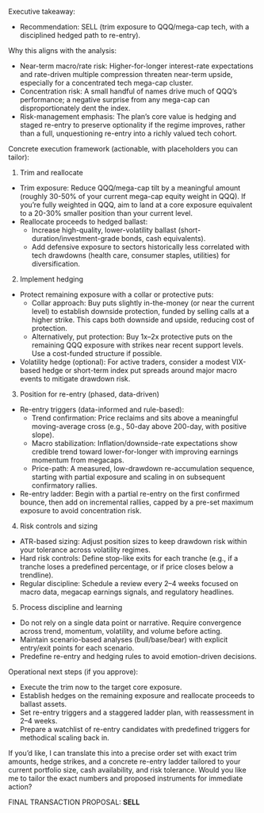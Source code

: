 Executive takeaway:
- Recommendation: SELL (trim exposure to QQQ/mega-cap tech, with a disciplined hedged path to re-entry).

Why this aligns with the analysis:
- Near-term macro/rate risk: Higher-for-longer interest-rate expectations and rate-driven multiple compression threaten near-term upside, especially for a concentrated tech mega-cap cluster.
- Concentration risk: A small handful of names drive much of QQQ’s performance; a negative surprise from any mega-cap can disproportionately dent the index.
- Risk-management emphasis: The plan’s core value is hedging and staged re-entry to preserve optionality if the regime improves, rather than a full, unquestioning re-entry into a richly valued tech cohort.

Concrete execution framework (actionable, with placeholders you can tailor):
1) Trim and reallocate
- Trim exposure: Reduce QQQ/mega-cap tilt by a meaningful amount (roughly 30-50% of your current mega-cap equity weight in QQQ). If you’re fully weighted in QQQ, aim to land at a core exposure equivalent to a 20-30% smaller position than your current level.
- Reallocate proceeds to hedged ballast:
  - Increase high-quality, lower-volatility ballast (short-duration/investment-grade bonds, cash equivalents).
  - Add defensive exposure to sectors historically less correlated with tech drawdowns (health care, consumer staples, utilities) for diversification.

2) Implement hedging
- Protect remaining exposure with a collar or protective puts:
  - Collar approach: Buy puts slightly in-the-money (or near the current level) to establish downside protection, funded by selling calls at a higher strike. This caps both downside and upside, reducing cost of protection.
  - Alternatively, put protection: Buy 1x–2x protective puts on the remaining QQQ exposure with strikes near recent support levels. Use a cost-funded structure if possible.
- Volatility hedge (optional): For active traders, consider a modest VIX-based hedge or short-term index put spreads around major macro events to mitigate drawdown risk.

3) Position for re-entry (phased, data-driven)
- Re-entry triggers (data-informed and rule-based):
  - Trend confirmation: Price reclaims and sits above a meaningful moving-average cross (e.g., 50-day above 200-day, with positive slope).
  - Macro stabilization: Inflation/downside-rate expectations show credible trend toward lower-for-longer with improving earnings momentum from megacaps.
  - Price-path: A measured, low-drawdown re-accumulation sequence, starting with partial exposure and scaling in on subsequent confirmatory rallies.
- Re-entry ladder: Begin with a partial re-entry on the first confirmed bounce, then add on incremental rallies, capped by a pre-set maximum exposure to avoid concentration risk.

4) Risk controls and sizing
- ATR-based sizing: Adjust position sizes to keep drawdown risk within your tolerance across volatility regimes.
- Hard risk controls: Define stop-like exits for each tranche (e.g., if a tranche loses a predefined percentage, or if price closes below a trendline).
- Regular discipline: Schedule a review every 2–4 weeks focused on macro data, megacap earnings signals, and regulatory headlines.

5) Process discipline and learning
- Do not rely on a single data point or narrative. Require convergence across trend, momentum, volatility, and volume before acting.
- Maintain scenario-based analyses (bull/base/bear) with explicit entry/exit points for each scenario.
- Predefine re-entry and hedging rules to avoid emotion-driven decisions.

Operational next steps (if you approve):
- Execute the trim now to the target core exposure.
- Establish hedges on the remaining exposure and reallocate proceeds to ballast assets.
- Set re-entry triggers and a staggered ladder plan, with reassessment in 2–4 weeks.
- Prepare a watchlist of re-entry candidates with predefined triggers for methodical scaling back in.

If you’d like, I can translate this into a precise order set with exact trim amounts, hedge strikes, and a concrete re-entry ladder tailored to your current portfolio size, cash availability, and risk tolerance. Would you like me to tailor the exact numbers and proposed instruments for immediate action?

FINAL TRANSACTION PROPOSAL: **SELL**